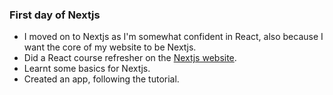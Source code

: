 ### First day of Nextjs

- I moved on to Nextjs as I'm somewhat confident in React, also because I want the core of my website to be Nextjs.
- Did a React course refresher on the [Nextjs website](https://nextjs.org/learn/foundations/about-nextjs).
- Learnt some basics for Nextjs.
- Created an app, following the tutorial.
